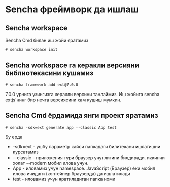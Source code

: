 # Sencha фреймворк да ишлаш

## Sencha workspace
Sencha Cmd билан иш жойи яратамиз

    # sencha workspace init
    
## Sencha workspace га керакли версияни библиотекасини кушамиз

    # sencha framework add ext@7.0.0

7.0.0 урнига узингизга керакли версини танлаймиз. Иш жойига sencha extjs'нинг бир нечта версиясини хам кушиш мумкин.

## Sencha Cmd ёрдамида янги проект яратамиз
    
    # sencha -sdk=ext generate app --classic App test

Бу ерда

- -sdk=ext - ушбу параметр кайси папкадаги билитекани ишлатишни курсатамиз
- --classic - приложения тури браузер учунлигини билдиради. иккинчи холат --modern мобил илова учун.
- App - иловамиз учун namespace. JavaScript (Браузер) ёки мобил илова ичидаги (контейнер браузерда) да ишлатилади
- test - иловамиз учун яратиладиган папка номи